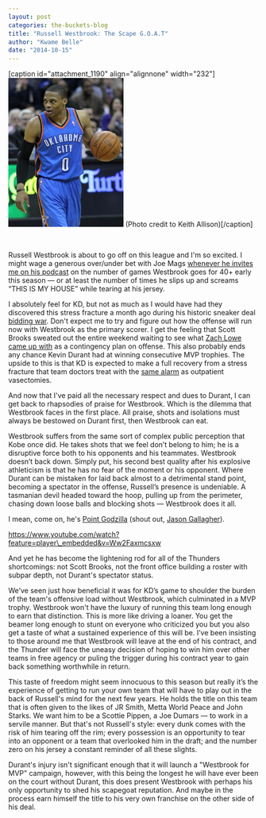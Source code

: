 ```yaml
---
layout: post
categories: the-buckets-blog
title: "Russell Westbrook: The Scape G.O.A.T"
author: "Kwame Belle"
date: "2014-10-15"
---
```


\[caption id="attachment\_1190" align="alignnone" width="232"\][![(Photo credit to Keith Allison)](images/Westbrook-232x300.jpg)](http://www.thehighscreen.com/wp-content/uploads/2014/10/Westbrook.jpg) (Photo credit to Keith Allison)\[/caption\]

 

Russell Westbrook is about to go off on this league and I'm so excited. I might wage a generous over/under bet with Joe Mags [whenever he invites me on his podcast](http://www.thehighscreen.com/category/multimedia/) on the number of games Westbrook goes for 40+ early this season — or at least the number of times he slips up and screams “THIS IS MY HOUSE” while tearing at his jersey.

I absolutely feel for KD, but not as much as I would have had they discovered this stress fracture a month ago during his historic sneaker deal [bidding war](http://espn.go.com/nba/story/_/id/11384303/kevin-durant-offered-massive-deal-armour-nike-right-match). Don't expect me to try and figure out how the offense will run now with Westbrook as the primary scorer. I get the feeling that Scott Brooks sweated out the entire weekend waiting to see what [Zach Lowe came up with](http://grantland.com/the-triangle/kevin-durant-injury-jones-fracture-oklahoma-city-thunder-future-russell-westbrook/) as a contingency plan on offense. This also probably ends any chance Kevin Durant had at winning consecutive MVP trophies. The upside to this is that KD is expected to make a full recovery from a stress fracture that team doctors treat with the [same alarm](http://hangtime.blogs.nba.com/2014/10/13/jones-fracture-can-be-tricky-but-odds-are-durant-heals-just-fine/) as outpatient vasectomies.

And now that I've paid all the necessary respect and dues to Durant, I can get back to rhapsodies of praise for Westbrook. Which is the dilemma that Westbrook faces in the first place. All praise, shots and isolations must always be bestowed on Durant first, then Westbrook can eat.

Westbrook suffers from the same sort of complex public perception that Kobe once did. He takes shots that we feel don’t belong to him; he is a disruptive force both to his opponents and his teammates. Westbrook doesn’t back down. Simply put, his second best quality after his explosive athleticism is that he has no fear of the moment or his opponent. Where Durant can be mistaken for laid back almost to a detrimental stand point, becoming a spectator in the offense, Russell’s presence is undeniable. A tasmanian devil headed toward the hoop, pulling up from the perimeter, chasing down loose balls and blocking shots — Westbrook does it all.

I mean, come on, he's [Point Godzilla](http://grantland.com/the-triangle/russell-westbrook-point-godzilla/) (shout out, [Jason Gallagher](http://grantland.com/contributors/jason-gallagher/)).

https://www.youtube.com/watch?feature=player\_embedded&v=Ww2Faxmcsxw

And yet he has become the lightening rod for all of the Thunders shortcomings: not Scott Brooks, not the front office building a roster with subpar depth, not Durant's spectator status.

We’ve seen just how beneficial it was for KD’s game to shoulder the burden of the team's offensive load without Westbrook, which culminated in a MVP trophy. Westbrook won't have the luxury of running this team long enough to earn that distinction. This is more like driving a loaner. You get the beamer long enough to stunt on everyone who criticized you but you also get a taste of what a sustained experience of this will be. I’ve been insisting to those around me that Westbrook will leave at the end of his contract, and the Thunder will face the uneasy decision of hoping to win him over other teams in free agency or puling the trigger during his contract year to gain back something worthwhile in return.

This taste of freedom might seem innocuous to this season but really it’s the experience of getting to run your own team that will have to play out in the back of Russell's mind for the next few years. He holds the title on this team that is often given to the likes of JR Smith, Metta World Peace and John Starks. We want him to be a Scottie Pippen, a Joe Dumars — to work in a servile manner. But that's not Russell's style: every dunk comes with the risk of him tearing off the rim; every possession is an opportunity to tear into an opponent or a team that overlooked him in the draft; and the number zero on his jersey a constant reminder of all these slights.

Durant's injury isn't significant enough that it will launch a "Westbrook for MVP" campaign, however, with this being the longest he will have ever been on the court without Durant, this does present Westbrook with perhaps his only opportunity to shed his scapegoat reputation. And maybe in the process earn himself the title to his very own franchise on the other side of his deal.

